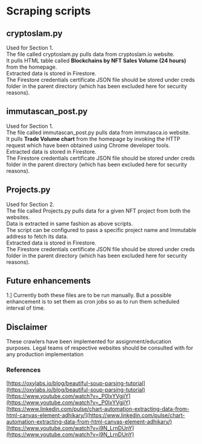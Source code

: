# Scraping scripts

## cryptoslam.py

Used for Section 1.<br/>
The file called cryptoslam.py pulls data from cryptoslam.io website.<br/>
It pulls HTML table called **Blockchains by NFT Sales Volume (24 hours)** from the homepage.<br/>
Extracted data is stored in Firestore.<br/> 
The Firestore credentials certificate JSON file should be stored under creds folder in the parent directory (which has been excluded here for security reasons).


## immutascan_post.py

Used for Section 1.<br/>
The file called immutascan_post.py pulls data from immutasca.io website.<br/>
It pulls **Trade Volume chart** from the homepage by invoking the HTTP request which have been obtained using Chrome developer tools.<br/>
Extracted data is stored in Firestore.<br/>
The Firestore credentials certificate JSON file should be stored under creds folder in the parent directory (which has been excluded here for security reasons).

## Projects.py

Used for Section 2.<br/>
The file called Projects.py pulls data for a given NFT project from both the websites.<br/>
Data is extracted in same fashion as above scripts. <br/>
The script can be configured to pass a specific project name and Immutable address to fetch its data.<br/>
Extracted data is stored in Firestore.<br/>
The Firestore credentials certificate JSON file should be stored under creds folder in the parent directory (which has been excluded here for security reasons).

## Future enhancements

1.] Currently both these files are to be run manually. But a possible enhancement is to set them as cron jobs so as to run them scheduled interval of time.


## Disclaimer

These crawlers have been implemented for assignment/education purposes. Legal teams of respective websites should be consulted with for any production implementation

### References

[https://oxylabs.io/blog/beautiful-soup-parsing-tutorial](https://oxylabs.io/blog/beautiful-soup-parsing-tutorial) <br/>
[https://www.youtube.com/watch?v=_P0lxYVgjiY](https://www.youtube.com/watch?v=_P0lxYVgjiY) <br/>
[https://www.linkedin.com/pulse/chart-automation-extracting-data-from-html-canvas-element-adhikary/](https://www.linkedin.com/pulse/chart-automation-extracting-data-from-html-canvas-element-adhikary/) <br/>
[https://www.youtube.com/watch?v=i9N_LrnDUnY](https://www.youtube.com/watch?v=i9N_LrnDUnY) <br/>
